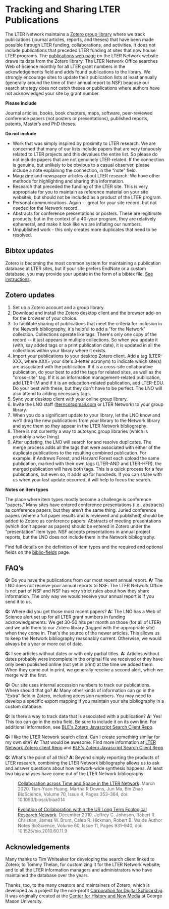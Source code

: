 # Tracking and Sharing LTER Publications #

The LTER Network maintains a [Zotero group library](https://www.zotero.org/groups/2055673/lter_network/library) where we track publications (journal articles, reports, and theses) that have been made possible through LTER funding, collaborations, and activities. It does not include publications that preceded LTER funding at sites that now house LTER programs. The [publications web page](https://lternet.edu/bibliography/) on the LTER Network website draws its data from the Zotero library. The LTER Network Office searches Web of Science monthly for all LTER grant numbers in the ackowledgements field and adds found publications to the library. We strongly encourage sites to update their publication lists at least annually (generally around the time of their annual report to NSF) beacuse our search strategy does not catch theses or publications where authors have not acknowledged your site by grant number. 

**Please include**

Journal articles, books, book chapters, maps, software, peer-reviewed conference papers (not posters or presentations), published reports, patents, Master’s and PhD theses.

**Do not include**
* Work that was simply inspired by proximity to LTER research. We are concerned that many of our lists include papers that are very tenuously related to LTER projects and this devalues the entire list. So please do not include papers that are not genuinely LTER-related. If the connection is genuine, but unlikely to be obvious to a casual observer, please include a note explaining the connection, in the “note” field.
* Magazine and newspaper articles about LTER research. We have other methods for highlighting and sharing this information.
* Research that preceded the funding of the LTER site. This is very appropriate for you to maintain as reference material on your site websites, but should not be included as a product of the LTER program.
* Personal communications. Again -- great for your site record, but not needed for the Network record.
* Abstracts for conference presentations or posters. These are legitimate products, but in the context of a 40-year program, they are relatively ephemeral, and make it look like we are inflating our numbers.
* Unpublished work - this only creates more duplicates that need to be resolved.

## Bibtex updates
Zotero is becoming the most common system for maintaining a publication database at LTER sites, but if your site prefers EndNote or a custom database, you may provide your update in the form of a bibtex file. [See instructions](https://lter.github.io/im-manual/bibtex).

## Zotero updates 
1. Set up a Zotero account and a group library.
2. Download and install the Zotero desktop client and the browser add-on for the browser of your choice. 
3. To facilitate sharing of publications that meet the criteria for inclusion in the Network bibliography, it's helpful to add a "for the Network" collection. Collections operate like tags. There's only one copy of the record -- it just appears in multiple collections. So when you update it (with, say added tags or a print publication date), it is updated in all the collections within your library where it exists.
4. Import your publications to your desktop Zotero client. Add a tag (LTER-XXX, where XXX= your site's 3-letter acronym) to indicate which site(s) are associated with the publication. If it is a cross-site collaborative publication, do your best to add the tags for related sites, as well as the "cross-site" tag. If it is an information management-related publication, add LTER-IM and if it is an education-related publication, add LTER-EDU. Do your best with these, but they don't have to be perfect. The LNO will also attend to adding necessary tags.
5. Sync your desktop client with your online group library.
6. Invite the LNO staff (lternco@gmail.com or LTER Network) to your group library.
7. When you do a significant update to your library, let the LNO know and we'll drag the new publications from your library to the Network library and sync them so they appear in the LTER Network bibliography.
8. There is not currently a way to autosync group libraries (which is probably a wise thing).
9. After updating, the LNO will search for and resolve duplicates. The merge process adds all the tags that were associated with either of the duplicate publications to the resulting combined publication. For example: if Andrews Forest, and Harvard Forest each upload the same publication, marked with their own tags (LTER-AND and LTER-HFR), the merged publication will have both tags. This is a quick process for a few publications, but even so, it adds up for hundreds. If you can share with us when your last update occurred, it will help to focus the search.

**Notes on item types**

The place where item types mostly become a challenge is conference “papers.”  Many sites have entered conference presentations (i.e., abstracts) as conference papers, but they aren’t the same thing. Juried conference papers (where a full paper results and is reviewed and published) should be added to Zotero as conference papers.  Abstracts of meeting presentations (which don’t appear as papers) should be entered in Zotero under the  “presentation” item type. NSF accepts presentations in annual project reports, but the LNO does not include them in the Network bibliography.

Find full details on the definition of item types and the required and optional fields on the [biblio-fields](https://lter.github.io/im-manual/biblio-fields) page.

## FAQ’s ##

**Q:** Do you have the publications from our most recent annual report.
**A:** The LNO does not receive your annual reports to NSF. The LTER Network Office is not part of NSF and NSF has very strict rules about how they share information. The only way we would receive your annual report is if you send it to us. 

**Q:** Where did you get those most recent papers?
**A:** The LNO has a Web of Science alert set up for all LTER grant numbers in funding acknowledgements. We get 30-50 hits per month on those (for all of LTER) and we add them to our Zotero library (tagged with the appropriate site) when they come in. That's the source of the newer articles. This allows us to keep the Network bibliography reasonably current. Otherwise, we would always be a year or more out of date.

**Q:** I see articles without dates or with only partial titles.
**A:** Articles without dates probably were incomplete in the original file we received or they have only been published online (not yet in print) at the time we added them. When they come out in print, we generally receive a second alert, which we merge with the first. 

**Q:** Our site uses internal accession numbers to track our publications. Where should that go?
**A:** Many other kinds of information can go in the "Extra" field in Zotero, including accession numbers. You may need to develop a specific export mapping if you maintain your site bibliography in a custom database. 

**Q:** Is there a way to track data that is associated with a publication?
**A:** Yes! This too can go in the extra field. Be sure to include it on its own line. For additional information, see [BLE's Zotero Javascript Search Client Repo](https://github.com/BLE-LTER/Zotero-JavaScript-Search-Client).

**Q:** I like the LTER Network search client. Can I create something similar for my own site?
**A:** That would be awesome. Find more information at [LTER Network Zotero client Repo](https://github.com/lter/Zotero-JavaScript-Search-Client) and [BLE's Zotero Javascript Search Client Repo](https://github.com/BLE-LTER/Zotero-JavaScript-Search-Client)

**Q:** What's the point of all this?
**A:** Beyond simply reporting the products of LTER research, combining the LTER Network bibliography allows us to ask and answer questions about how network-wide synthesis happens. At least two big analyses have come out of the LTER Network bibliography:

> [Collaboration across Time and Space in the LTER Network](https://doi.org/10.1093/biosci/biaa014). March 2020.
> Tian-Yuan Huang, Martha R Downs, Jun Ma, Bin Zhao
> BioScience, Volume 70, Issue 4, Pages 353–364, doi: 10.1093/biosci/biaa014
> 
> [Evolution of Collaboration within the US Long Term Ecological Research Network](https://doi.org/10.1525/bio.2010.60.11.9). December 2010. 
> Jeffrey C. Johnson, Robert R. Christian, James W. Brunt, Caleb R. Hickman, Robert B. Waide Author Notes
> BioScience, Volume 60, Issue 11, Pages 931–940, doi: 10.1525/bio.2010.60.11.9

## Acknowledgements ##
Many thanks to Tim Whiteaker for developing the search client linked to Zotero; to Tommy Thelan, for customizing it for the LTER Network website; and to all the LTER information managers and administrators who have maintained the database over the years.

Thanks, too, to the many creators and maintainers of Zotero, which is developed as a project by the non-profit [Corporation for Digital Scholarship](http://digitalscholar.org/). It was originally created at the [Center for History and New Media](https://en.wikipedia.org/wiki/Center_for_History_and_New_Media) at George Mason University.


